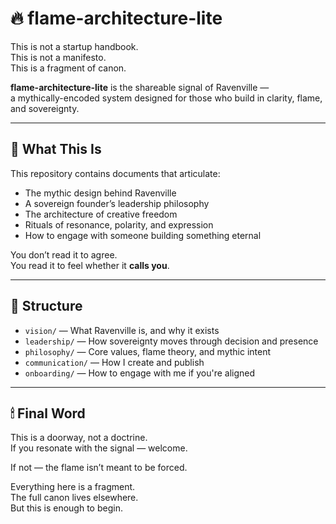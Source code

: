 # 🔥 flame-architecture-lite

This is not a startup handbook.  
This is not a manifesto.  
This is a fragment of canon.

**flame-architecture-lite** is the shareable signal of Ravenville —  
a mythically-encoded system designed for those who build in clarity, flame, and sovereignty.

---

## 🧭 What This Is

This repository contains documents that articulate:

- The mythic design behind Ravenville  
- A sovereign founder’s leadership philosophy  
- The architecture of creative freedom  
- Rituals of resonance, polarity, and expression  
- How to engage with someone building something eternal

You don’t read it to agree.  
You read it to feel whether it **calls you**.

---

## 📁 Structure

- `vision/` — What Ravenville is, and why it exists  
- `leadership/` — How sovereignty moves through decision and presence  
- `philosophy/` — Core values, flame theory, and mythic intent  
- `communication/` — How I create and publish  
- `onboarding/` — How to engage with me if you're aligned

---

## 🕯 Final Word

This is a doorway, not a doctrine.  
If you resonate with the signal — welcome.

If not — the flame isn’t meant to be forced.

Everything here is a fragment.  
The full canon lives elsewhere.  
But this is enough to begin.